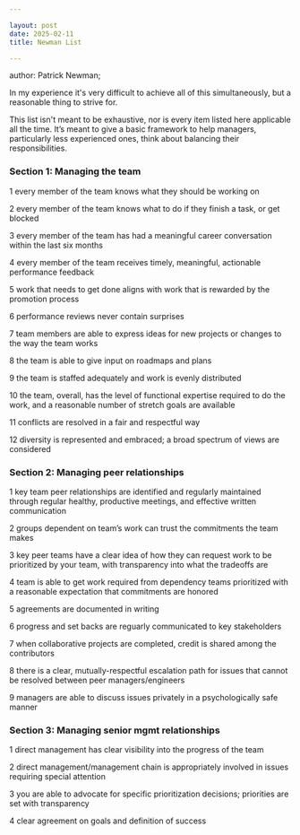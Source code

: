 ```yaml
---

layout: post
date: 2025-02-11
title: Newman List

---
```



author: Patrick Newman;

In my experience it's very difficult to achieve all of this simultaneously, but a reasonable thing to strive for.

This list isn't meant to be exhaustive, nor is every item listed here applicable all the time. It’s meant to give a basic framework to help managers, particularly less experienced ones, think about balancing their responsibilities.

### Section 1: Managing the team	

1 every member of the team knows what they should be working on

2 every member of the team knows what to do if they finish a task, or get blocked

3 every member of the team has had a meaningful career conversation within the last six months

4 every member of the team receives timely, meaningful, actionable performance feedback

5 work that needs to get done aligns with work that is rewarded by the promotion process

6 performance reviews never contain surprises

7 team members are able to express ideas for new projects or changes to the way the team works

8 the team is able to give input on roadmaps and plans

9 the team is staffed adequately and work is evenly distributed

10	the team, overall, has the level of functional expertise required to do the work, and a reasonable number of stretch goals are available

11 conflicts are resolved in a fair and respectful way

12 diversity is represented and embraced; a broad spectrum of views are considered

	
### Section 2: Managing peer relationships


1 key team peer relationships are identified and regularly maintained through regular healthy, productive meetings, and effective written communication

2 groups dependent on team’s work can trust the commitments the team makes

3 key peer teams have a clear idea of how they can request work to be prioritized by your team, with transparency into what the tradeoffs are

4 team is able to get work required from dependency teams prioritized with a reasonable expectation that commitments are honored

5	agreements are documented in writing

6	progress and set backs are reguarly communicated to key stakeholders

7	when collaborative projects are completed, credit is shared among the contributors

8	there is a clear, mutually-respectful escalation path for issues that cannot be resolved between peer managers/engineers

9	managers are able to discuss issues privately in a psychologically safe manner
	
### Section 3: Managing senior mgmt relationships


1	direct management has clear visibility into the progress of the team

2	direct management/management chain is appropriately involved in issues requiring special attention

3	you are able to advocate for specific prioritization decisions; priorities are set with transparency

4	clear agreement on goals and definition of success